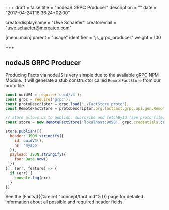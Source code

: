 +++
draft = false
title = "nodeJS GRPC Producer"
description = ""
date = "2017-04-24T18:36:24+02:00"

creatordisplayname = "Uwe Schaefer"
creatoremail = "uwe.schaefer@mercateo.com"

[menu.main]
parent = "usage"
identifier = "js_grpc_producer"
weight = 100

+++

## nodeJS GRPC Producer

Producing Facts via nodeJS is very simple due to the available [gRPC](https://www.npmjs.com/package/grpc) NPM Module. It will generate a stub constructor called ```RemoteFactStore``` from our proto file.

```javascript
const uuidV4 = require('uuid/v4');
const grpc = require('grpc');
const protoDescriptor = grpc.load('./FactStore.proto');
const RemoteFactStore = protoDescriptor.org.factcast.grpc.api.gen.RemoteFactStore;

// store allows us to publish, subscribe and fetchById (see proto file)
const store = new RemoteFactStore('localhost:9090', grpc.credentials.createInsecure());

store.publish([{
  header: JSON.stringify({
    id: uuidV4(),
    ns: 'myapp'
  }),
  payload: JSON.stringify({
    foo: Date.now()
  })
}], (err, feature) => {
  if (err) {
    console.log(err)
  }
})
```
See the [Facts]({{%relref "concept/fact.md"%}}) page for detailed information about all possible and required header fields.
